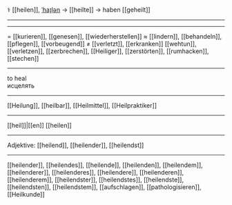 ⚕️ [[heilen]], [ˈhaɪ̯lən](https://youglish.com/pronounce/heilen/german) → [[heilte]] → haben [[geheilt]]

---


---
= [[kurieren]], [[genesen]], [[wiederherstellen]]
≈ [[lindern]], [[behandeln]], [[pflegen]], [[vorbeugend]]
≠ [[verletzt]], [[erkranken]]
[[wehtun]], [[verletzen]], [[zerbrechen]], [[Heiliger]], [[zerstörten]], [[rumhacken]], [[stechen]]


---
to heal  
исцелять

---
[[Heilung]], [[heilbar]], [[Heilmittel]], [[Heilpraktiker]]

---
[[heil]]|[[en]]
[[heilen]]


---
Adjektive: [[heilend]], [[heilender]], [[heilendst]]

---
[[heilender]], [[heilendes]], [[heilende]], [[heilenden]], [[heilendem]], [[heilenderer]], [[heilenderes]], [[heilendere]], [[heilenderen]], [[heilenderem]], [[heilendster]], [[heilendstes]], [[heilendste]], [[heilendsten]], [[heilendstem]], [[aufschlagen]], [[pathologisieren]], [[Heilkunde]]